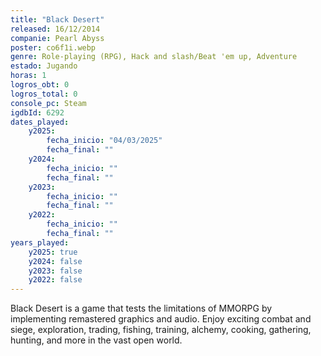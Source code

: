 ```yaml
---
title: "Black Desert"
released: 16/12/2014
companie: Pearl Abyss
poster: co6f1i.webp
genre: Role-playing (RPG), Hack and slash/Beat 'em up, Adventure
estado: Jugando
horas: 1
logros_obt: 0
logros_total: 0
console_pc: Steam
igdbId: 6292
dates_played:
    y2025:
        fecha_inicio: "04/03/2025"
        fecha_final: ""
    y2024:
        fecha_inicio: ""
        fecha_final: ""
    y2023:
        fecha_inicio: ""
        fecha_final: ""
    y2022:
        fecha_inicio: ""
        fecha_final: ""
years_played:
    y2025: true
    y2024: false
    y2023: false
    y2022: false
---
```


Black Desert is a game that tests the limitations of MMORPG by implementing remastered graphics and audio. Enjoy exciting combat and siege, 
exploration, trading, fishing, training, alchemy, cooking, gathering, hunting, and more in the vast open world.